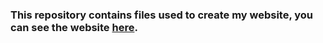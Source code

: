 ### This repository contains files used to create my website, you can see the website [here](https://lucascavalare.github.io/).
